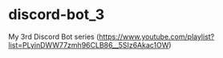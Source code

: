 # discord-bot_3
My 3rd Discord Bot series (https://www.youtube.com/playlist?list=PLyinDWW77zmh96CLB86__5SIz6Akac1OW)

